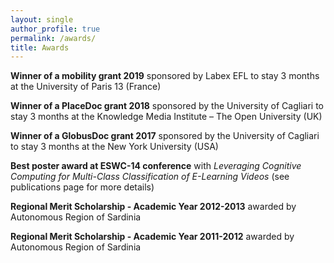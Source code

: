 ```yaml
---
layout: single
author_profile: true
permalink: /awards/
title: Awards
---
```



**Winner of a mobility grant 2019** sponsored by Labex EFL to stay 3 months at the University of Paris 13 (France)

**Winner of a PlaceDoc grant 2018** sponsored by the University of Cagliari to stay 3 months at the Knowledge Media Institute – The Open University (UK)

**Winner of a GlobusDoc grant 2017** sponsored by the University of Cagliari to stay 3 months at the New York University (USA)

**Best poster award at ESWC-14 conference** with *Leveraging Cognitive Computing for Multi-Class Classification of E-Learning Videos* (see publications page for more details)

**Regional Merit Scholarship - Academic Year 2012-2013** awarded by Autonomous Region of Sardinia

**Regional Merit Scholarship - Academic Year 2011-2012** awarded by Autonomous Region of Sardinia




